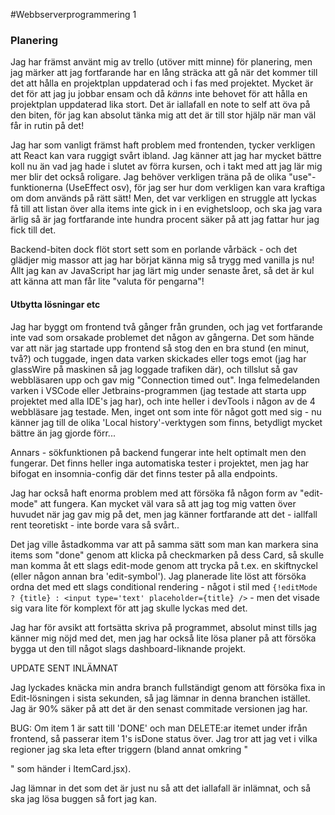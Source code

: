 #Webbserverprogrammering 1

### Planering

Jag har främst använt mig av trello (utöver mitt minne) för planering, men jag märker att jag fortfarande har en lång sträcka att gå när det kommer till det att hålla en projektplan uppdaterad och i fas med projektet. Mycket är det för att jag ju jobbar ensam och då _känns_ inte behovet för att hålla en projektplan uppdaterad lika stort. Det är iallafall en note to self att öva på den biten, för jag kan absolut tänka mig att det är till stor hjälp när man väl får in rutin på det! 

Jag har som vanligt främst haft problem med frontenden, tycker verkligen att React kan vara ruggigt svårt ibland. Jag känner att jag har mycket bättre koll nu än vad jag hade i slutet av förra kursen, och i takt med att jag lär mig mer blir det också roligare. Jag behöver verkligen träna på de olika "use"-funktionerna (UseEffect osv), för jag ser hur dom verkligen kan vara kraftiga om dom används på rätt sätt! Men, det var verkligen en struggle att lyckas få till att listan över alla items inte gick in i en evighetsloop, och ska jag vara ärlig så är jag fortfarande inte hundra procent säker på att jag fattar hur jag fick till det. 

Backend-biten dock flöt stort sett som en porlande vårbäck - och det glädjer mig massor att jag har börjat känna mig så trygg med vanilla js nu! Allt jag kan av JavaScript har jag lärt mig under senaste året, så det är kul att känna att man får lite "valuta för pengarna"!

#### Utbytta lösningar etc

Jag har byggt om frontend två gånger från grunden, och jag vet fortfarande inte vad som orsakade problemet det någon av gångerna. Det som hände var att när jag startade upp frontend så stog den en bra stund (en minut, två?) och tuggade, ingen data varken skickades eller togs emot (jag har glassWire på maskinen så jag loggade trafiken där), och tillslut så gav webbläsaren upp och gav mig "Connection timed out". Inga felmedelanden varken i VSCode eller Jetbrains-programmen (jag testade att starta upp projektet med alla IDE's jag har), och inte heller i devTools i någon av de 4 webbläsare jag testade. Men, inget ont som inte för något gott med sig - nu känner jag till de olika 'Local history'-verktygen som finns, betydligt mycket bättre än jag gjorde förr...

Annars - sökfunktionen på backend fungerar inte helt optimalt men den fungerar. Det finns heller inga automatiska tester i projektet, men jag har bifogat en insomnia-config där det finns tester på alla endpoints.

Jag har också haft enorma problem med att försöka få någon form av "edit-mode" att fungera. Kan mycket väl vara så att jag tog mig vatten över huvudet när jag gav mig på det, men jag känner fortfarande att det - iallfall rent teoretiskt - inte borde vara så svårt..

Det jag ville åstadkomma var att på samma sätt som man kan markera sina items som "done" genom att klicka på checkmarken på dess Card, så skulle man komma åt ett slags edit-mode genom att trycka på t.ex. en skiftnyckel (eller någon annan bra 'edit-symbol'). Jag planerade lite löst att försöka ordna det med ett slags conditional rendering - något i stil med `{!editMode ? {title} : <input type='text' placeholder={title} />` - men det visade sig vara lite för komplext för att jag skulle lyckas med det. 

Jag har för avsikt att fortsätta skriva på programmet, absolut minst tills jag känner mig nöjd med det, men jag har också lite lösa planer på att försöka bygga ut den till något slags dashboard-liknande projekt.

UPDATE SENT INLÄMNAT

Jag lyckades knäcka min andra branch fullständigt genom att försöka fixa in Edit-lösningen i sista sekunden, så jag lämnar in denna branchen istället. Jag är 90% säker på att det är den senast commitade versionen jag har. 

BUG: Om item 1 är satt till 'DONE' och man DELETE:ar itemet under ifrån frontend, så passerar item 1's isDone status över. Jag tror att jag vet i vilka regioner jag ska leta efter triggern (bland annat omkring "<article className={getClasses()}>" som händer i ItemCard.jsx). 

Jag lämnar in det som det är just nu så att det iallafall är inlämnat, och så ska jag lösa buggen så fort jag kan.
